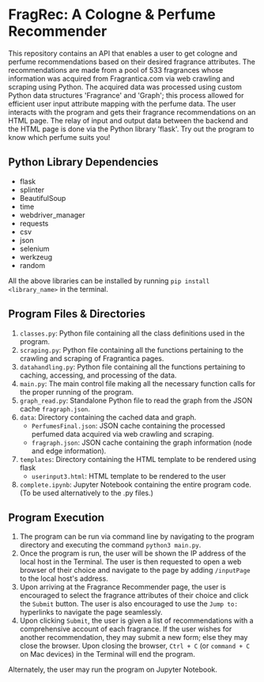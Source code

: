 # FragRec: A Cologne & Perfume Recommender
This repository contains an API that enables a user to get cologne and perfume recommendations based on their desired fragrance attributes. The recommendations are made from a pool of 533 fragrances whose information was acquired from Fragrantica.com via web crawling and scraping using Python. The acquired data was processed using custom Python data structures 'Fragrance' and 'Graph'; this process allowed for efficient user input attribute mapping with the perfume data. The user interacts with the program and gets their fragrance recommendations on an HTML page. The relay of input and output data between the backend and the HTML page is done via the Python library 'flask'. Try out the program to know which perfume suits you! 

## Python Library Dependencies
- flask
- splinter
- BeautifulSoup
- time
- webdriver_manager
- requests
- csv
- json
- selenium
- werkzeug
- random

All the above libraries can be installed by running ``pip install <library_name>`` in the terminal.

## Program Files & Directories
1. ``classes.py``: Python file containing all the class definitions used in the program.
2. ``scraping.py``: Python file containing all the functions pertaining to the crawling and scraping of Fragrantica pages.
3. ``datahandling.py``: Python file containing all the functions pertaining to caching, accessing, and processing of the data.
4. ``main.py``: The main control file making all the necessary function calls for the proper running of the program.
5. ``graph_read.py``: Standalone Python file to read the graph from the JSON cache ``fragraph.json``.
5. ``data``: Directory containing the cached data and graph.
    - ``PerfumesFinal.json``: JSON cache containing the processed perfumed data acquired via web crawling and scraping.
    - ``fragraph.json``: JSON cache containing the graph information (node and edge information).
6. ``templates``: Directory containing the HTML template to be rendered using flask
    - ``userinput3.html``: HTML template to be rendered to the user
7. ``complete.ipynb``: Jupyter Notebook containing the entire program code. (To be used alternatively to the .py files.)

## Program Execution
1. The program can be run via command line by navigating to the program directory and executing the command ``python3 main.py``.
2. Once the program is run, the user will be shown the IP address of the local host in the Terminal. The user is then requested to open a web browser of their choice and navigate to the page by adding `/inputPage` to the local host's address.
3. Upon arriving at the Fragrance Recommender page, the user is encouraged to select the fragrance attributes of their choice and click the `Submit` button. The user is also encouraged to use the `Jump to:` hyperlinks to navigate the page seamlessly.
4. Upon clicking `Submit`, the user is given a list of recommendations with a comprehensive account of each fragrance. If the user wishes for another recommendation, they may submit a new form; else they may close the browser. Upon closing the browser, ``Ctrl + C`` (or ``command + C`` on Mac devices) in the Terminal will end the program.

Alternately, the user may run the program on Jupyter Notebook.
